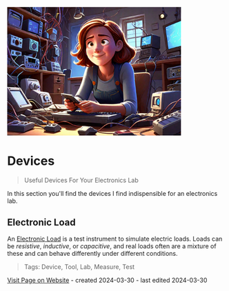 <img src="/assets/images/devices_happy.png" width="80%" height="80%" />
 
# Devices

> Useful Devices For Your Electronics Lab


In this section you'll find the devices I find indispensible for an electronics lab.


## Electronic Load

An [Electronic Load](Electronic%20Load) is a test instrument to simulate electric loads. Loads can be *resistive*, *inductive*, or *capacitive*, and real loads often are a mixture of these and can behave differently under different conditions.


> Tags: Device, Tool, Lab, Measure, Test

[Visit Page on Website](https://done.land/tools/devices?889940030130242601) - created 2024-03-30 - last edited 2024-03-30
